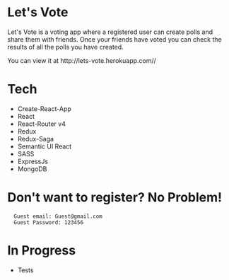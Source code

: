 # Let's Vote
Let's Vote is a voting app where a registered user can create polls and share them with friends. Once your friends have voted you can check the results of all the polls you have created.

<p>You can view it at http://lets-vote.herokuapp.com//</p>

# Tech
* Create-React-App
* React
* React-Router v4
* Redux
* Redux-Saga
* Semantic UI React
* SASS
* ExpressJs
* MongoDB

# Don't want to register? No Problem!

```
  Guest email: Guest@gmail.com
  Guest Password: 123456
```
# In Progress
* Tests
